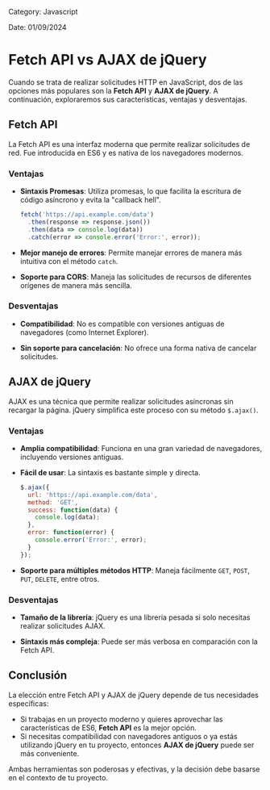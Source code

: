 Category: Javascript

Date: 01/09/2024

# Fetch API vs AJAX de jQuery

Cuando se trata de realizar solicitudes HTTP en JavaScript, dos de las opciones más populares son la **Fetch API** y **AJAX de jQuery**. A continuación, exploraremos sus características, ventajas y desventajas.

## Fetch API

La Fetch API es una interfaz moderna que permite realizar solicitudes de red. Fue introducida en ES6 y es nativa de los navegadores modernos.

### Ventajas

- **Sintaxis Promesas**: Utiliza promesas, lo que facilita la escritura de código asíncrono y evita la "callback hell".
  
  ```javascript
  fetch('https://api.example.com/data')
    .then(response => response.json())
    .then(data => console.log(data))
    .catch(error => console.error('Error:', error));
  ```

- **Mejor manejo de errores**: Permite manejar errores de manera más intuitiva con el método `catch`.

- **Soporte para CORS**: Maneja las solicitudes de recursos de diferentes orígenes de manera más sencilla.

### Desventajas

- **Compatibilidad**: No es compatible con versiones antiguas de navegadores (como Internet Explorer).

- **Sin soporte para cancelación**: No ofrece una forma nativa de cancelar solicitudes.

## AJAX de jQuery

AJAX es una técnica que permite realizar solicitudes asíncronas sin recargar la página. jQuery simplifica este proceso con su método `$.ajax()`.

### Ventajas

- **Amplia compatibilidad**: Funciona en una gran variedad de navegadores, incluyendo versiones antiguas.

- **Fácil de usar**: La sintaxis es bastante simple y directa.

  ```javascript
  $.ajax({
    url: 'https://api.example.com/data',
    method: 'GET',
    success: function(data) {
      console.log(data);
    },
    error: function(error) {
      console.error('Error:', error);
    }
  });
  ```

- **Soporte para múltiples métodos HTTP**: Maneja fácilmente `GET`, `POST`, `PUT`, `DELETE`, entre otros.

### Desventajas

- **Tamaño de la librería**: jQuery es una librería pesada si solo necesitas realizar solicitudes AJAX.

- **Sintaxis más compleja**: Puede ser más verbosa en comparación con la Fetch API.

## Conclusión

La elección entre Fetch API y AJAX de jQuery depende de tus necesidades específicas:

- Si trabajas en un proyecto moderno y quieres aprovechar las características de ES6, **Fetch API** es la mejor opción.
- Si necesitas compatibilidad con navegadores antiguos o ya estás utilizando jQuery en tu proyecto, entonces **AJAX de jQuery** puede ser más conveniente.

Ambas herramientas son poderosas y efectivas, y la decisión debe basarse en el contexto de tu proyecto.